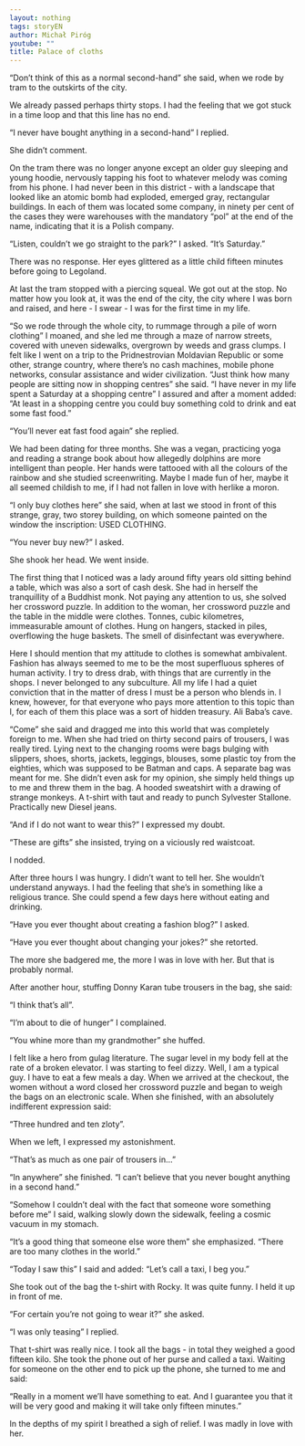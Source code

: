 ```yaml
---
layout: nothing
tags: storyEN
author: Michał Piróg
youtube: ""
title: Palace of cloths
---
```

“Don’t think of this as a normal second-hand” she said, when we rode by tram to the outskirts of the city.

We already passed perhaps thirty stops. I had the feeling that we got stuck in a time loop and that this line has no end.

“I never have bought anything in a second-hand” I replied.

She didn’t comment.

On the tram there was no longer anyone except an older guy sleeping and young hoodie, nervously tapping his foot to whatever melody was coming from his phone. I had never been in this district - with a landscape that looked like an atomic bomb had exploded, emerged gray, rectangular buildings. In each of them was located some company, in ninety per cent of the cases they were warehouses with the mandatory “pol” at the end of the name, indicating that it is a Polish company.

“Listen, couldn’t we go straight to the park?” I asked. “It’s Saturday.”

There was no response. Her eyes glittered as a little child fifteen minutes before going to Legoland.

At last the tram stopped with a piercing squeal. We got out at the stop. No matter how you look at, it was the end of the city, the city where I was born and raised, and here - I swear - I was for the first time in my life.

“So we rode through the whole city, to rummage through a pile of worn clothing” I moaned, and she led me through a maze of narrow streets, covered with uneven sidewalks, overgrown by weeds and grass clumps. I felt like I went on a trip to the Pridnestrovian Moldavian Republic or some other, strange country, where there’s no cash machines, mobile phone networks, consular assistance and wider civilization.
“Just think how many people are sitting now in shopping centres” she said.
“I have never in my life spent a Saturday at a shopping centre” I assured and after a moment added: “At least in a shopping centre you could buy something cold to drink and eat some fast food.”

“You’ll never eat fast food again” she replied.

We had been dating for three months. She was a vegan, practicing yoga and reading a strange book about how allegedly dolphins are more intelligent than people. Her hands were tattooed with all the colours of the rainbow and she studied screenwriting. Maybe I made fun of her, maybe it all seemed childish to me, if I had not fallen in love with her ​​like a moron.

“I only buy clothes here” she said, when at last we stood in front of this strange, gray, two storey building, on which someone painted on the window the inscription: USED ​​CLOTHING.

“You never buy new?” I asked.

She shook her head. We went inside.

The first thing that I noticed was a lady around fifty years old sitting behind a table, which was also a sort of cash desk. She had in herself the tranquillity of a Buddhist monk. Not paying any attention to us, she solved her crossword puzzle. In addition to the woman, her crossword puzzle and the table in the middle were clothes. Tonnes, cubic kilometres, immeasurable amount of clothes. Hung on hangers, stacked in piles, overflowing the huge baskets. The smell of disinfectant was everywhere.

Here I should mention that my attitude to clothes is somewhat ambivalent. Fashion has always seemed to me to be the most superfluous spheres of human activity. I try to dress drab, with things that are currently in the shops. I never belonged to any subculture. All my life I had a quiet conviction that in the matter of dress I must be a person who blends in. I knew, however, for that everyone who pays more attention to this topic than I, for each of them this place was a sort of hidden treasury. Ali Baba’s cave.

“Come” she said and dragged me into this world that was completely foreign to me.
When she had tried on thirty second pairs of trousers, I was really tired. Lying next to the changing rooms were bags bulging with slippers, shoes, shorts, jackets, leggings, blouses, some plastic toy from the eighties, which was supposed to be Batman and caps. A separate bag was meant for me. She didn’t even ask for my opinion, she simply held things up to me and threw them in the bag. A hooded sweatshirt with a drawing of strange monkeys. A t-shirt with taut and ready to punch Sylvester Stallone. Practically new Diesel jeans.

“And if I do not want to wear this?” I expressed my doubt.

“These are gifts” she insisted, trying on a viciously red waistcoat.

I nodded.

After three hours I was hungry. I didn’t want to tell her. She wouldn’t understand anyways. I had the feeling that she’s in something like a religious trance. She could spend a few days here without eating and drinking.

“Have you ever thought about creating a fashion blog?” I asked.

“Have you ever thought about changing your jokes?” she retorted.

The more she badgered me, the more I was in love with her. But that is probably normal.

After another hour, stuffing Donny Karan tube trousers in the bag, she said:

“I think that’s all”.

“I’m about to die of hunger” I complained.

“You whine more than my grandmother” she huffed.

I felt like a hero from gulag literature. The sugar level in my body fell at the rate of a broken elevator. I was starting to feel dizzy. Well, I am a typical guy. I have to eat a few meals a day. When we arrived at the checkout, the women without a word closed her crossword puzzle and began to weigh the bags on an electronic scale. When she finished, with an absolutely indifferent expression said:

“Three hundred and ten zloty”.

When we left, I expressed my astonishment.

“That’s as much as one pair of trousers in...”

“In anywhere” she finished. “I can’t believe that you never bought anything in a second hand.”

“Somehow I couldn’t deal with the fact that someone wore something before me” I said, walking slowly down the sidewalk, feeling a cosmic vacuum in my stomach.

“It’s a good thing that someone else wore them” she emphasized. “There are too many clothes in the world.”

“Today I saw this” I said and added: “Let’s call a taxi, I beg you.”

She took out of the bag the t-shirt with Rocky. It was quite funny. I held it up in front of me.

“For certain you’re not going to wear it?” she asked.

“I was only teasing” I replied.

That t-shirt was really nice. I took all the bags - in total they weighed a good fifteen kilo. She took the phone out of her purse and called a taxi. Waiting for someone on the other end to pick up the phone, she turned to me and said:

“Really in a moment we’ll have something to eat. And I guarantee you that it will be very good and making it will take only fifteen minutes.”

In the depths of my spirit I breathed a sigh of relief. I was madly in love with her.

